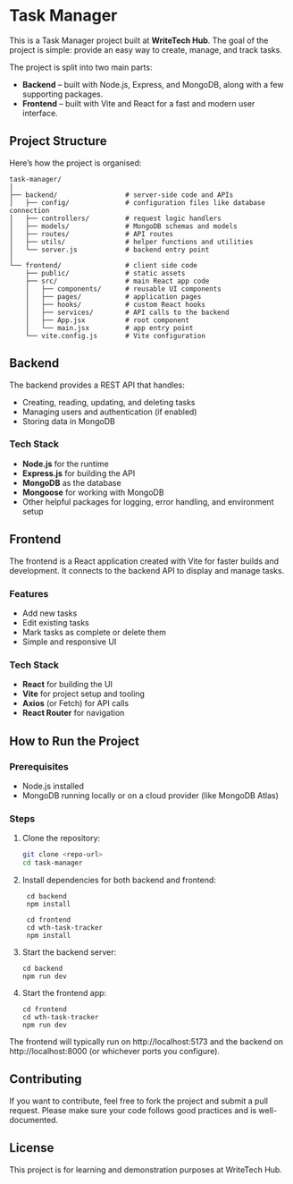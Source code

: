 # Task Manager

This is a Task Manager project built at **WriteTech Hub**. The goal of the project is simple: provide an easy way to create, manage, and track tasks.

The project is split into two main parts:

- **Backend** – built with Node.js, Express, and MongoDB, along with a few supporting packages.
- **Frontend** – built with Vite and React for a fast and modern user interface.


## Project Structure

Here’s how the project is organised:
```
task-manager/
│
├── backend/                 # server-side code and APIs
│   ├── config/              # configuration files like database connection
│   ├── controllers/         # request logic handlers
│   ├── models/              # MongoDB schemas and models
│   ├── routes/              # API routes
│   ├── utils/               # helper functions and utilities
│   └── server.js            # backend entry point
│
└── frontend/                # client side code
    ├── public/              # static assets
    ├── src/                 # main React app code
    │   ├── components/      # reusable UI components
    │   ├── pages/           # application pages
    │   ├── hooks/           # custom React hooks
    │   ├── services/        # API calls to the backend
    │   ├── App.jsx          # root component
    │   └── main.jsx         # app entry point
    └── vite.config.js       # Vite configuration
```

## Backend

The backend provides a REST API that handles:
- Creating, reading, updating, and deleting tasks
- Managing users and authentication (if enabled)
- Storing data in MongoDB

### Tech Stack
- **Node.js** for the runtime  
- **Express.js** for building the API  
- **MongoDB** as the database  
- **Mongoose** for working with MongoDB  
- Other helpful packages for logging, error handling, and environment setup  


## Frontend

The frontend is a React application created with Vite for faster builds and development. It connects to the backend API to display and manage tasks.

### Features
- Add new tasks  
- Edit existing tasks  
- Mark tasks as complete or delete them  
- Simple and responsive UI  

### Tech Stack
- **React** for building the UI  
- **Vite** for project setup and tooling  
- **Axios** (or Fetch) for API calls  
- **React Router** for navigation  


## How to Run the Project

### Prerequisites
- Node.js installed  
- MongoDB running locally or on a cloud provider (like MongoDB Atlas)  

### Steps

1. Clone the repository:
   ```bash
   git clone <repo-url>
   cd task-manager
   ```

2. Install dependencies for both backend and frontend:
   ```
    cd backend
    npm install
   
    cd frontend
    cd wth-task-tracker
    npm install
   ```

3. Start the backend server:
    ```
    cd backend
    npm run dev
    ```

4. Start the frontend app:
    ```
    cd frontend
    cd wth-task-tracker
    npm run dev
    ```
The frontend will typically run on http://localhost:5173 and the backend on http://localhost:8000 (or whichever ports you configure).


## Contributing

If you want to contribute, feel free to fork the project and submit a pull request. Please make sure your code follows good practices and is well-documented.



## License

This project is for learning and demonstration purposes at WriteTech Hub.
